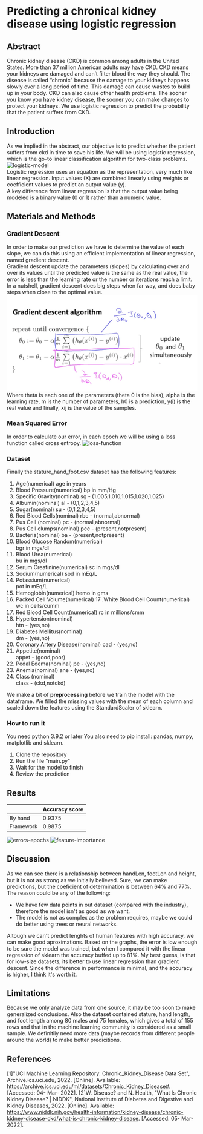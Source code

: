 # Predicting a chronical kidney disease using logistic regression
## Abstract
Chronic kidney disease (CKD) is common among adults in the United States. More than 37 million American adults may have CKD. CKD means your kidneys are damaged and can’t filter blood the way they should. The disease is called “chronic” because the damage to your kidneys happens slowly over a long period of time. This damage can cause wastes to build up in your body. CKD can also cause other health problems. The sooner you know you have kidney disease, the sooner you can make changes to protect your kidneys. 
We use logistic regression to predict the probability that the patient suffers from CKD.

## Introduction
As we implied in the abstract, our objective is to predict whether the patient suffers from ckd in time to save his life.
We will be using logistic regression, which is the go-to linear classification algorithm for two-class problems.
![logistic-model](https://raw.githubusercontent.com/AlonsoOropeza/Kidney-Logistic-Regression/main/logistic%20model.png)  
Logistic regression uses an equation as the representation, very much like linear regression. Input values (X) are combined linearly using weights or coefficient values to predict an output value (y).  
A key difference from linear regression is that the output value being modeled is a binary value (0 or 1) rather than a numeric value.  

## Materials and Methods
### Gradient Descent
In order to make our prediction we have to determine the value of each slope, we can do this using an efficient implementation of linear regression, named gradient descent.  
Gradient descent update the parameters (slopes) by calculating over and over its values until the predicted value is the same as the real value, the error is less than the learning rate or the number or iterations reach a limit. In a nutshell, gradient descent does big steps when far way, and does baby steps when close to the optimal value.
![bias-gradient-descent](https://raw.githubusercontent.com/AlonsoOropeza/LinearRegression/main/gradient-descent.png)  
Where theta is each one of the parameters (theta 0 is the bias), alpha is the learning rate, m is the number of parameters, h0 is a prediction, y(i) is the real value and finally, xij is the value of the samples.   
### Mean Squared Error
In order to calculate our error, in each epoch we will be using a loss function called cross entropy.
![loss-function](https://raw.githubusercontent.com/AlonsoOropeza/Kidney-Logistic-Regression/main/cost%20function.png)  
### Dataset
Finally the stature_hand_foot.csv dataset has the following features:
1. Age(numerical)
  	  	age in years
2. Blood Pressure(numerical)
	       	bp in mm/Hg
3. Specific Gravity(nominal)
	  	sg - (1.005,1.010,1.015,1.020,1.025)
4. Albumin(nominal)
		al - (0,1,2,3,4,5)
5. Sugar(nominal)
		su - (0,1,2,3,4,5)
6. Red Blood Cells(nominal)
		rbc - (normal,abnormal)
7. Pus Cell (nominal)
		pc - (normal,abnormal)
8. Pus Cell clumps(nominal)
		pcc - (present,notpresent)
9. Bacteria(nominal)
		ba  - (present,notpresent)
10. Blood Glucose Random(numerical)		
		bgr in mgs/dl
11. Blood Urea(numerical)	
		bu in mgs/dl
12. Serum Creatinine(numerical)	
		sc in mgs/dl
13. Sodium(numerical)
		sod in mEq/L
14. Potassium(numerical)	
		pot in mEq/L
15. Hemoglobin(numerical)
		hemo in gms
16. Packed  Cell Volume(numerical)
17 .White Blood Cell Count(numerical)
		wc in cells/cumm
18. Red Blood Cell Count(numerical)	
		rc in millions/cmm
19. Hypertension(nominal)	
		htn - (yes,no)
20. Diabetes Mellitus(nominal)	
		dm - (yes,no)
21. Coronary Artery Disease(nominal)
		cad - (yes,no)
22. Appetite(nominal)	
		appet - (good,poor)
23. Pedal Edema(nominal)
		pe - (yes,no)	
24. Anemia(nominal)
		ane - (yes,no)
25. Class (nominal)		
		class - (ckd,notckd)
  
We make a bit of **preprocessing** before we train the model with the dataframe. We filled the missing values with the mean of each column and scaled down the features using the StandardScaler of sklearn.
### How to run it
You need python 3.9.2 or later
You also need to pip install: pandas, numpy, matplotlib and sklearn.
1. Clone the repository
2. Run the file "main.py"
3. Wait for the model to finish
4. Review the prediction
## Results
||Accuracy score|
|-|-|
|By hand|0.9375|
|Framework|0.9875|

![errors-epochs](https://raw.githubusercontent.com/AlonsoOropeza/Kidney-Logistic-Regression/main/learning.png)
![feature-importance](https://raw.githubusercontent.com/AlonsoOropeza/Kidney-Logistic-Regression/main/feature_importance.png)
## Discussion
As we can see there is a relationship between handLen, footLen and height, but it is not as strong as we initially believed. Sure, we can make predictions, but the coeficient of determination is between 64% and 77%. The reason could be any of the following:
- We have few data points in out dataset (compared with the industry), therefore the model isn't as good as we want.
- The model is not as complex as the problem requires, maybe we could do better using trees or neural networks.

Altough we can't predict lenghts of human features with high accuracy, we can make good aproximations. Based on the graphs, the error is low enough to be sure the model was trained, but when I compared it with the linear regression of sklearn the accuracy buffed up to 81%. My best guess, is that for low-size datasets, its better to use linear regression than gradient descent. Since the difference in performance is minimal, and the accuracy is higher, I think it's worth it. 
## Limitations
Because we only analyze data from one source, it may be too soon to make generalized conclusions. Also the dataset contained stature, hand length, and foot length among 80 males and 75 females, which gives a total of 155 rows and that in the machine learning community is considered as a small sample. We definitily need more data (maybe records from different people around the world) to make better predicitions. 
## References
[1]"UCI Machine Learning Repository: Chronic_Kidney_Disease Data Set", Archive.ics.uci.edu, 2022. [Online]. Available: https://archive.ics.uci.edu/ml/datasets/Chronic_Kidney_Disease#. [Accessed: 04- Mar- 2022].
[2]W. Disease? and N. Health, "What Is Chronic Kidney Disease? | NIDDK", National Institute of Diabetes and Digestive and Kidney Diseases, 2022. [Online]. Available: https://www.niddk.nih.gov/health-information/kidney-disease/chronic-kidney-disease-ckd/what-is-chronic-kidney-disease. [Accessed: 05- Mar- 2022].
